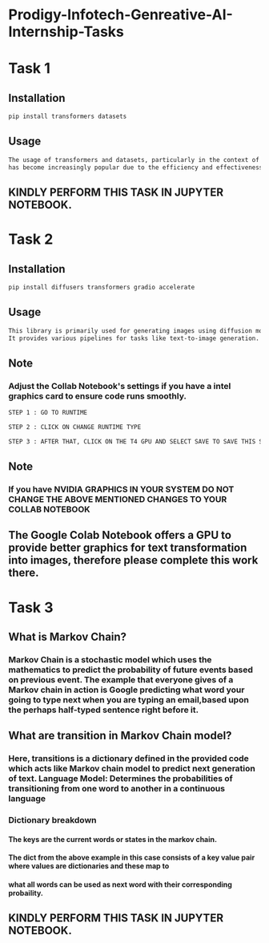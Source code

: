 # Prodigy-Infotech-Genreative-AI-Internship-Tasks
# Task 1
## Installation

```bash
pip install transformers datasets

```
## Usage
```bash
The usage of transformers and datasets, particularly in the context of machine learning and natural language processing (NLP), 
has become increasingly popular due to the efficiency and effectiveness of these tools
```

## KINDLY PERFORM THIS TASK IN JUPYTER NOTEBOOK.

# Task 2
## Installation

```bash
pip install diffusers transformers gradio accelerate
```
## Usage
```bash
This library is primarily used for generating images using diffusion models. 
It provides various pipelines for tasks like text-to-image generation.
```
## Note 
### Adjust the Collab Notebook's settings if you have a intel graphics card to ensure code runs smoothly.

```bash 
STEP 1 : GO TO RUNTIME 

STEP 2 : CLICK ON CHANGE RUNTIME TYPE

STEP 3 : AFTER THAT, CLICK ON THE T4 GPU AND SELECT SAVE TO SAVE THIS SETTING.

```
## Note 
### If you have NVIDIA GRAPHICS IN YOUR SYSTEM DO NOT CHANGE THE ABOVE MENTIONED CHANGES TO YOUR COLLAB NOTEBOOK

## The Google Colab Notebook offers a GPU to provide better graphics for text transformation into images, therefore please complete this work there.

# Task 3
## What is Markov Chain?

### Markov Chain is a stochastic model which uses the mathematics to predict the probability of future events based on previous event. The example that everyone gives of a Markov chain in action is Google predicting what word your going to type next when you are typing an email,based upon the perhaps half-typed sentence right before it.

## What are transition in Markov Chain model?

### Here, transitions is a dictionary defined in the provided code which acts like Markov chain model to predict next generation of text. Language Model: Determines the probabilities of transitioning from one word to another in a continuous language

### Dictionary breakdown

#### The keys are the current words or states in the markov chain.
#### The dict from the above example in this case consists of a key value pair where values are dictionaries and these map to 
#### what all words can be used as next word with their corresponding probaility.


## KINDLY PERFORM THIS TASK IN JUPYTER NOTEBOOK.
